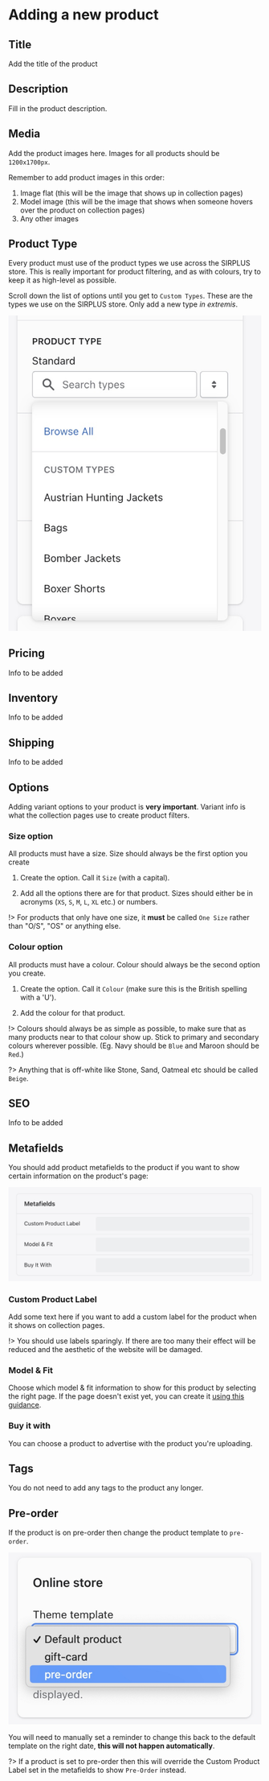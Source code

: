 # Adding a new product

## Title

Add the title of the product
## Description

Fill in the product description.

## Media

Add the product images here. Images for all products should be `1200x1700px`.

Remember to add product images in this order:

1. Image flat (this will be the image that shows up in collection pages)
2. Model image (this will be the image that shows when someone hovers over the product on collection pages)
3. Any other images

## Product Type

Every product must use of the product types we use across the SIRPLUS store. This is really important for product filtering, and as with colours, try to keep it as high-level as possible.

Scroll down the list of options until you get to `Custom Types`. These are the types we use on the SIRPLUS store. Only add a new type *in extremis*.

![Product Type](/_media/type.jpg ':size=50%')


## Pricing

Info to be added 
## Inventory

Info to be added
## Shipping

Info to be added
## Options

Adding variant options to your product is **very important**. Variant info is what the collection pages use to create product filters.

### Size option

All products must have a size. Size should always be the first option you create

1. Create the option. Call it `Size` (with a capital).

2. Add all the options there are for that product. Sizes should either be in acronyms (`XS`, `S`, `M`, `L`, `XL` etc.) or numbers.

!> For products that only have one size, it **must** be called `One Size` rather than "O/S", "OS" or anything else.
### Colour option

All products must have a colour. Colour should always be the second option you create.

1. Create the option. Call it `Colour` (make sure this is the British spelling with a 'U').

2. Add the colour for that product.

!> Colours should always be as simple as possible, to make sure that as many products near to that colour show up. Stick to primary and secondary colours wherever possible. (Eg. Navy should be `Blue` and Maroon should be `Red`.)

?> Anything that is off-white like Stone, Sand, Oatmeal etc should be called `Beige`.
## SEO

Info to be added
## Metafields

You should add product metafields to the product if you want to show certain information on the product's page:

![Metafields](/_media/metafields.jpg ':size=50%')

### Custom Product Label

Add some text here if you want to add a custom label for the product when it shows on collection pages.

!> You should use labels sparingly. If there are too many their effect will be reduced and the aesthetic of the website will be damaged.

### Model & Fit

Choose which model & fit information to show for this product by selecting the right page. If the page doesn't exist yet, you can create it [using this guidance](/sizing.md).

### Buy it with

You can choose a product to advertise with the product you're uploading.
## Tags

You do not need to add any tags to the product any longer.

## Pre-order

If the product is on pre-order then change the product template to `pre-order`.

![Pre-order](_media/pre-order.jpg ':size=50%')

You will need to manually set a reminder to change this back to the default template on the right date, **this will not happen automatically**.

?> If a product is set to pre-order then this will override the Custom Product Label set in the metafields to show `Pre-Order` instead.